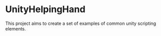 # UnityHelpingHand
This project aims to create a set of examples of common unity scripting elements.
